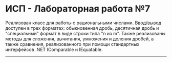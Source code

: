 # ИСП - Лабораторная работа №7
Реализован класс для работы с рациональными числами. Ввод/вывод доступен в трех форматах: обыкновенная дробь, десятичная дробь и "специальный" формат в виде строки типа "n из m". Также реализованы методы для сложения, вычитания, умножения и деления дробей, а также сравнения, реализованного при помощи стандартных интерфейсов .NET IComparable и IEquatable.
***

